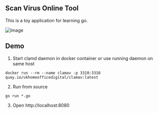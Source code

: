 ## Scan Virus Online Tool
This is a toy application for learning go.

![Image](./mongo2es.png)

## Demo
1. Start clamd daemon in docker container or use running daemon on same host

```
docker run --rm --name clamav -p 3310:3310 quay.io/ukhomeofficedigital/clamav:latest

```

2. Run from source

```
go run *.go
```
3. Open http://localhost:8080

